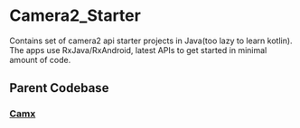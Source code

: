 # Camera2_Starter
Contains set of camera2 api starter projects in Java(too lazy to learn kotlin). The apps use RxJava/RxAndroid, latest APIs to get started in minimal amount of code.  

## Parent Codebase
### [Camx](https://github.com/uncannyRishabh/camx)
